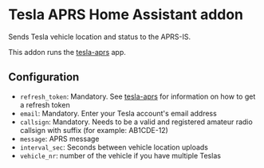 # Tesla APRS Home Assistant addon

Sends Tesla vehicle location and status to the APRS-IS.

This addon runs the [tesla-aprs](https://github.com/nonoo/tesla-aprs) app.

## Configuration

- `refresh_token`: Mandatory. See [tesla-aprs](https://github.com/nonoo/tesla-aprs)
  for information on how to get a refresh token
- `email`: Mandatory. Enter your Tesla account's email address
- `callsign`: Mandatory. Needs to be a valid and registered amateur radio callsign
  with suffix (for example: AB1CDE-12)
- `message`: APRS message
- `interval_sec`: Seconds between vehicle location uploads
- `vehicle_nr`: number of the vehicle if you have multiple Teslas
